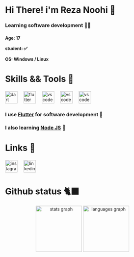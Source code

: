 <h1 align="left">Hi There!  i'm Reza Noohi 👋</h1>

###

<h3 align="left">Learning software development 👨‍💻</h3>

###

<h4 align="left">Age: 17<br><br>student: ✅<br><br>OS: Windows / Linux </h4>

###

<h1 align="left">Skills && Tools 🧰</h1>

###

<div align="left">
  <img src="https://cdn.jsdelivr.net/gh/devicons/devicon/icons/dart/dart-original.svg" height="40" alt="dart logo"  />
  <img width="12" />
  <img src="https://cdn.jsdelivr.net/gh/devicons/devicon/icons/flutter/flutter-original.svg" height="40" alt="flutter logo"  />
  <img width="12" />
  <img src="https://cdn.jsdelivr.net/gh/devicons/devicon/icons/supabase/supabase-original.svg" height="40" alt="vscode logo"  />
  <img width="12" />
  <img src="https://cdn.jsdelivr.net/gh/devicons/devicon/icons/javascript/javascript-original.svg" height="40" alt="vscode logo"  />
  <img width="12" />
  <img src="https://cdn.jsdelivr.net/gh/devicons/devicon/icons/nodejs/nodejs-original.svg" height="40" alt="vscode logo"  />
</div>

###

### I use [Flutter](https://flutter.dev/) for software development 💙

### I also learning [Node JS](https://nodejs.org/) 💚

###

<h1 align="left">Links 🔗</h1>

###

<div align="left">
<a href="https://www.instagram.com/dev.rezanoohi?utm_source=qr&igsh=NTRxaXY4bzd4Y3Fw">  <img src="https://img.shields.io/badge/Instagram-E4405F?logo=instagram&logoColor=white&style=for-the-badge" height="40" alt="instagram logo"  /></a>
  <img width="12" />
<a href="https://www.linkedin.com/in/reza-noohi-6b181a2b6?utm_source=share&utm_campaign=share_via&utm_content=profile&utm_medium=android_app">  <img src="https://img.shields.io/badge/LinkedIn-0A66C2?logo=linkedin&logoColor=white&style=for-the-badge" height="40" alt="linkedin logo"  /></a>
</div>

<h1 align="left">Github status 🐈‍⬛</h1>

<div align="center">
  <img src="https://github-readme-stats.vercel.app/api?username=rezanoohi&hide_title=false&hide_rank=false&show_icons=true&include_all_commits=true&count_private=true&disable_animations=false&theme=dracula&locale=en&hide_border=false&order=1" height="150" alt="stats graph"  />
  <img src="https://github-readme-stats.vercel.app/api/top-langs?username=rezanoohi&locale=en&hide_title=false&layout=compact&card_width=320&langs_count=5&theme=dracula&hide_border=false&order=2" height="150" alt="languages graph"  />
</div>

###
